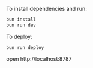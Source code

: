 To install dependencies and run:

```bash
bun install
bun run dev
```

To deploy:

```bash
bun run deploy
```

open http://localhost:8787
